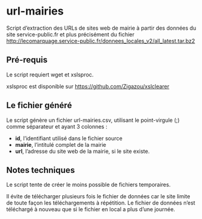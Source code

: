 url-mairies
===========

Script d’extraction des URLs de sites web de mairie à partir des données du
site service-public.fr et plus précisément du fichier 
http://lecomarquage.service-public.fr/donnees_locales_v2/all_latest.tar.bz2

Pré-requis
----------

Le script requiert wget et xslsproc.

xslsproc est disponible sur https://github.com/Zigazou/xslclearer

Le fichier généré
-----------------

Le script génère un fichier url-mairies.csv, utilisant le point-virgule (;)
comme séparateur et ayant 3 colonnes :

- **id**, l’identifiant utilisé dans le fichier source
- **mairie**, l’intitulé complet de la mairie
- **url**, l’adresse du site web de la mairie, si le site existe.

Notes techniques
----------------

Le script tente de créer le moins possible de fichiers temporaires.

Il évite de télécharger plusieurs fois le fichier de données car le site
limite de toute façon les téléchargements à répétition. Le fichier de données
n’est téléchargé à nouveau que si le fichier en local a plus d’une journée.
